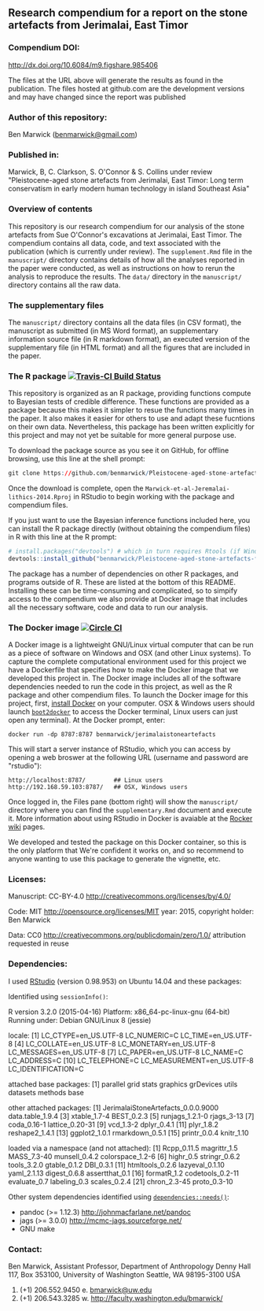 <!-- README.md is generated from README.Rmd. Please edit that file -->
Research compendium for a report on the stone artefacts from Jerimalai, East Timor
----------------------------------------------------------------------------------

### Compendium DOI:

<http://dx.doi.org/10.6084/m9.figshare.985406>

The files at the URL above will generate the results as found in the publication. The files hosted at github.com are the development versions and may have changed since the report was published

### Author of this repository:

Ben Marwick (<benmarwick@gmail.com>)

### Published in:

Marwick, B, C. Clarkson, S. O'Connor & S. Collins under review "Pleistocene-aged stone artefacts from Jerimalai, East Timor: Long term conservatism in early modern human technology in island Southeast Asia"

### Overview of contents

This repository is our research compendium for our analysis of the stone artefacts from Sue O'Connor's excavations at Jerimalai, East Timor. The compendium contains all data, code, and text associated with the publication (which is currently under review). The `supplement.Rmd` file in the `manuscript/` directory contains details of how all the analyses reported in the paper were conducted, as well as instructions on how to rerun the analysis to reproduce the results. The `data/` directory in the `manuscript/` directory contains all the raw data.

### The supplementary files

The `manuscript/` directory contains all the data files (in CSV format), the manuscript as submitted (in MS Word format), an supplementary information source file (in R markdown format), an executed version of the supplementary file (in HTML format) and all the figures that are included in the paper.

### The R package [![Travis-CI Build Status](https://travis-ci.org/benmarwick/Pleistocene-aged-stone-artefacts-from-Jerimalai--East-Timor.png?branch=master)](https://travis-ci.org/benmarwick/Pleistocene-aged-stone-artefacts-from-Jerimalai--East-Timor)

This repository is organized as an R package, providing functions compute to Bayesian tests of credible difference. These functions are provided as a package because this makes it simpler to resue the functions many times in the paper. It also makes it easier for others to use and adapt these fucntions on their own data. Nevertheless, this package has been written explicitly for this project and may not yet be suitable for more general purpose use.

To download the package source as you see it on GitHub, for offline browsing, use this line at the shell prompt:

``` r
git clone https://github.com/benmarwick/Pleistocene-aged-stone-artefacts-from-Jerimalai--East-Timor.git
```

Once the download is complete, open the `Marwick-et-al-Jeremalai-lithics-2014.Rproj` in RStudio to begin working with the package and compendium files.

If you just want to use the Bayesian inference functions included here, you can install the R package directly (without obtaining the compendium files) in R with this line at the R prompt:

``` r
# install.packages("devtools") # which in turn requires Rtools (if Windows) or Xcode (if OSX)
devtools::install_github("benmarwick/Pleistocene-aged-stone-artefacts-from-Jerimalai--East-Timor")
```

The package has a number of dependencies on other R packages, and programs outside of R. These are listed at the bottom of this README. Installing these can be time-consuming and complicated, so to simpify access to the compendium we also provide at Docker image that includes all the necessary software, code and data to run our analysis.

### The Docker image [![Circle CI](https://circleci.com/gh/benmarwick/Pleistocene-aged-stone-artefacts-from-Jerimalai--East-Timor.svg?style=shield&circle-token=:circle-token)](https://circleci.com/gh/benmarwick/Pleistocene-aged-stone-artefacts-from-Jerimalai--East-Timor)

A Docker image is a lightweight GNU/Linux virtual computer that can be run as a piece of software on Windows and OSX (and other Linux systems). To capture the complete computational environment used for this project we have a Dockerfile that specifies how to make the Docker image that we developed this project in. The Docker image includes all of the software dependencies needed to run the code in this project, as well as the R package and other compendium files. To launch the Docker image for this project, first, [install Docker](https://docs.docker.com/installation/) on your computer. OSX & Windows users should launch [`boot2docker`](http://boot2docker.io/) to access the Docker terminal, Linux users can just open any terminal). At the Docker prompt, enter:

    docker run -dp 8787:8787 benmarwick/jerimalaistoneartefacts

This will start a server instance of RStudio, which you can access by opening a web broswer at the following URL (username and password are "rstudio"):

    http://localhost:8787/        ## Linux users
    http://192.168.59.103:8787/   ## OSX, Windows users

Once logged in, the Files pane (bottom right) will show the `manuscript/` directory where you can find the `supplementary.Rmd` document and execute it. More information about using RStudio in Docker is avaiable at the [Rocker](https://github.com/rocker-org) [wiki](https://github.com/rocker-org/rocker/wiki/Using-the-RStudio-image) pages.

We developed and tested the package on this Docker container, so this is the only platform that We're confident it works on, and so recommend to anyone wanting to use this package to generate the vignette, etc.

### Licenses:

Manuscript: CC-BY-4.0 <http://creativecommons.org/licenses/by/4.0/>

Code: MIT <http://opensource.org/licenses/MIT> year: 2015, copyright holder: Ben Marwick

Data: CC0 <http://creativecommons.org/publicdomain/zero/1.0/> attribution requested in reuse

### Dependencies:

I used [RStudio](http://www.rstudio.com/products/rstudio/) (version 0.98.953) on Ubuntu 14.04 and these packages:

Identified using `sessionInfo()`:

R version 3.2.0 (2015-04-16) Platform: x86\_64-pc-linux-gnu (64-bit) Running under: Debian GNU/Linux 8 (jessie)

locale: [1] LC\_CTYPE=en\_US.UTF-8 LC\_NUMERIC=C LC\_TIME=en\_US.UTF-8
 [4] LC\_COLLATE=en\_US.UTF-8 LC\_MONETARY=en\_US.UTF-8 LC\_MESSAGES=en\_US.UTF-8
 [7] LC\_PAPER=en\_US.UTF-8 LC\_NAME=C LC\_ADDRESS=C
[10] LC\_TELEPHONE=C LC\_MEASUREMENT=en\_US.UTF-8 LC\_IDENTIFICATION=C

attached base packages: [1] parallel grid stats graphics grDevices utils datasets methods base

other attached packages: [1] JerimalaiStoneArtefacts\_0.0.0.9000 data.table\_1.9.4
 [3] xtable\_1.7-4 BEST\_0.2.3
 [5] runjags\_1.2.1-0 rjags\_3-13
 [7] coda\_0.16-1 lattice\_0.20-31
 [9] vcd\_1.3-2 dplyr\_0.4.1
[11] plyr\_1.8.2 reshape2\_1.4.1
[13] ggplot2\_1.0.1 rmarkdown\_0.5.1
[15] printr\_0.0.4 knitr\_1.10

loaded via a namespace (and not attached): [1] Rcpp\_0.11.5 magrittr\_1.5 MASS\_7.3-40 munsell\_0.4.2 colorspace\_1.2-6 [6] highr\_0.5 stringr\_0.6.2 tools\_3.2.0 gtable\_0.1.2 DBI\_0.3.1
[11] htmltools\_0.2.6 lazyeval\_0.1.10 yaml\_2.1.13 digest\_0.6.8 assertthat\_0.1
[16] formatR\_1.2 codetools\_0.2-11 evaluate\_0.7 labeling\_0.3 scales\_0.2.4
[21] chron\_2.3-45 proto\_0.3-10

Other system dependencies identified using [`dependencies::needs()`](https://github.com/ropensci/dependencies):

-   pandoc (\>= 1.12.3) <http://johnmacfarlane.net/pandoc>
-   jags (\>= 3.0.0) <http://mcmc-jags.sourceforge.net/>
-   GNU make

### Contact:

Ben Marwick, Assistant Professor, Department of Anthropology Denny Hall 117, Box 353100, University of Washington Seattle, WA 98195-3100 USA

1.  (+1) 206.552.9450 e. <bmarwick@uw.edu>
2.  (+1) 206.543.3285 w. <http://faculty.washington.edu/bmarwick/>
